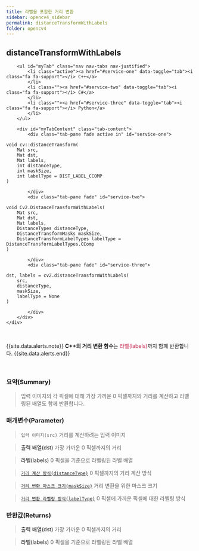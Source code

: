 ```yaml
---
title: 라벨을 포함한 거리 변환
sidebar: opencv4_sidebar
permalink: distanceTransformWithLabels
folder: opencv4
---
```


<div class="row">
    <div class="col-lg-12">
        <h2 class="page-header">distanceTransformWithLabels</h2>
    </div>
    <div class="col-lg-12">

        <ul id="myTab" class="nav nav-tabs nav-justified">
            <li class="active"><a href="#service-one" data-toggle="tab"><i class="fa fa-support"></i> C++</a>
            </li>
            <li class=""><a href="#service-two" data-toggle="tab"><i class="fa fa-support"></i> C#</a>
            </li>
            <li class=""><a href="#service-three" data-toggle="tab"><i class="fa fa-support"></i> Python</a>
            </li>
        </ul>

        <div id="myTabContent" class="tab-content">
            <div class="tab-pane fade active in" id="service-one">
<pre class="prettyprint"><code class="language-cpp">void cv::distanceTransform(
    Mat src,
    Mat dst,
    Mat labels,
    int distanceType,
    int maskSize,
    int labelType = DIST_LABEL_CCOMP
)</code></pre>
            </div>
            <div class="tab-pane fade" id="service-two">
<pre class="prettyprint"><code class="language-cs">void Cv2.DistanceTransformWithLabels(
    Mat src,
    Mat dst,
    Mat labels,
    DistanceTypes distanceType,
    DistanceTransformMasks maskSize,
    DistanceTransformLabelTypes labelType = DistanceTransformLabelTypes.CComp
)</code></pre>
            </div>
            <div class="tab-pane fade" id="service-three">
<pre class="prettyprint"><code class="language-py">dst, labels = cv2.distanceTransformWithLabels(
    src,
    distanceType,
    maskSize,
    labelType = None
)</code></pre>
            </div>
        </div>
    </div>
</div>

<br>

{{site.data.alerts.note}}
<b>C++의 거리 변환 함수</b>는 <font color="#c7254e">라벨(labels)</font>까지 함께 반환합니다.
{{site.data.alerts.end}}

<br>

### 요약(Summary)

> 입력 이미지의 각 픽셀에 대해 가장 가까운 0 픽셀까지의 거리를 계산하고 라벨링된 배열도 함께 반환합니다.

### 매개변수(Parameter)

> `입력 이미지(src)` 거리를 계산하려는 입력 이미지

> <a data-toggle="tooltip" data-original-title="{{site.data.glossary.only_C_CS}}">출력 배열(dst)</a> 가장 가까운 0 픽셀까지의 거리
 
> <a data-toggle="tooltip" data-original-title="{{site.data.glossary.only_C_CS}}">라벨(labels)</a> 0 픽셀을 기준으로 라벨링된 라벨 배열

> [`거리 계산 방식(distanceType)`](DistanceTypes) 0 픽셀까지의 거리 계산 방식

> [`거리 변환 마스크 크기(maskSize)`](DistanceTransformMasks) 거리 변환을 위한 마스크 크기

> [`거리 변환 라벨링 방식(labelType)`](DistanceTransformLabelTypes) 0 픽셀에 가까운 픽셀에 대한 라벨링 방식

### 반환값(Returns)

> <a data-toggle="tooltip" data-original-title="{{site.data.glossary.only_Python}}">출력 배열(dst)</a> 가장 가까운 0 픽셀까지의 거리

> <a data-toggle="tooltip" data-original-title="{{site.data.glossary.only_Python}}">라벨(labels)</a> 0 픽셀을 기준으로 라벨링된 라벨 배열